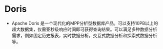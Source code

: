 # Doris


- Apache Doris 是一个现代化的MPP分析型数据库产品。可以支持10PB以上的超大数据集，仅需亚秒级响应时间即可获得查询结果。可以满足多种数据分析需求，例如固定历史报表，实时数据分析，交互式数据分析和探索式数据分析等。